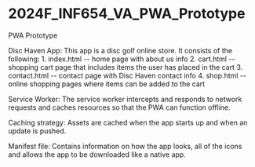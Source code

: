 # 2024F_INF654_VA_PWA_Prototype
PWA Prototype

Disc Haven App:
  This app is a disc golf online store.  It consists of the following:
    1.  index.html -- home page with about us info
    2.  cart.html -- shopping cart page that includes items the user has placed in the cart
    3.  contact.html -- contact page with Disc Haven contact info
    4.  shop.html -- online shopping pages where items can be added to the cart

Service Worker:  The service worker intercepts and responds to network requests and caches resources so that the PWA can function offline.

Caching strategy:  Assets are cached when the app starts up and when an update is pushed.

Manifest file:  Contains information on how the app looks, all of the icons and allows the app to be downloaded like a native app.
